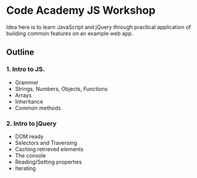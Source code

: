 # Code Academy JS Workshop

Idea here is to learn JavaScript and jQuery through practical application of building common features on an example web app.

## Outline

### 1. Intro to JS.
  * Grammer
  * Strings, Numbers, Objects, Functions
  * Arrays
  * Inheritance
  * Common methods
### 2. Intro to jQuery
  * DOM ready
  * Selectors and Traversing
  * Caching retrieved elements
  * The console
  * Reading/Setting properties
  * Iterating
